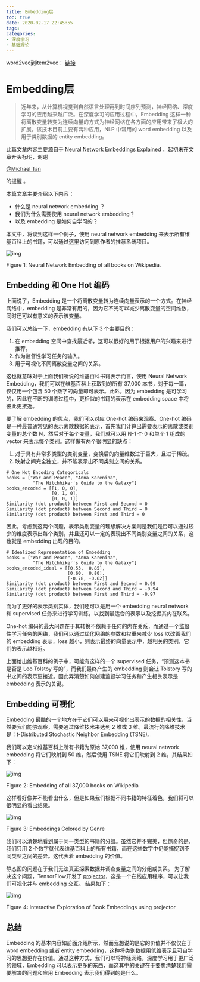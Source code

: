 ```yaml
---
title: Embedding层
toc: true
date: 2020-02-17 22:45:55
tags:
categories:
- 深度学习
- 基础理论
---
```


word2vec到item2vec：  [链接](https://zhuanlan.zhihu.com/p/53194407)

<!--more-->
# Embedding层
> 近年来，从计算机视觉到自然语言处理再到时间序列预测，神经网络、深度学习的应用越来越广泛。在深度学习的应用过程中，Embedding 这样一种将离散变量转变为连续向量的方式为神经网络在各方面的应用带来了极大的扩展。该技术目前主要有两种应用，NLP 中常用的 word embedding 以及用于类别数据的 entity embedding。

此篇文章内容主要源自于 [Neural Network Embeddings Explained](https://link.zhihu.com/?target=https%3A//towardsdatascience.com/neural-network-embeddings-explained-4d028e6f0526) ，起初未在文章开头标明，谢谢 

[@Michael Tan](https://www.zhihu.com/people/36f5a055cdf4d8abdbe17d725eedc065)

 的提醒 。



本篇文章主要介绍以下内容：

- 什么是 neural network embedding ？
- 我们为什么需要使用 neural network embedding？
- 以及 embedding 是如何自学习的？

本文中，将谈到这样一个例子，使用 neural network embedding 来表示所有维基百科上的书籍，可以通过[这里](https://link.zhihu.com/?target=https%3A//github.com/WillKoehrsen/wikipedia-data-science/blob/master/notebooks/Book%20Recommendation%20System.ipynb)访问到原作者的推荐系统项目。

![img](_attachments/6fe6626781d51c18be99def48cb929e7.jpg)

Figure 1: Neural Network Embedding of all books on Wikipedia.

## **Embedding 和 One Hot 编码**

上面说了，Embedding 是一个将离散变量转为连续向量表示的一个方式。在神经网络中，embedding 是非常有用的，因为它不光可以减少离散变量的空间维数，同时还可以有意义的表示该变量。

我们可以总结一下，embedding 有以下 3 个主要目的：

1. 在 embedding 空间中查找最近邻，这可以很好的用于根据用户的兴趣来进行推荐。
2. 作为监督性学习任务的输入。
3. 用于可视化不同离散变量之间的关系。

这也就意味对于上面我们所说的维基百科书籍表示而言，使用 Neural Network Embedding，我们可以在维基百科上获取到的所有 37,000 本书，对于每一篇，仅仅用一个包含 50 个数字的向量即可表示。此外，因为 embedding 是可学习的，因此在不断的训练过程中，更相似的书籍的表示在 embedding space 中将彼此更接近。

要了解 embedding 的优点，我们可以对应 One-hot 编码来观察。One-hot 编码是一种最普通常见的表示离散数据的表示，首先我们计算出需要表示的离散或类别变量的总个数 N，然后对于每个变量，我们就可以用 N-1 个 0 和单个 1 组成的 vector 来表示每个类别。这样做有两个很明显的缺点：

1. 对于具有非常多类型的类别变量，变换后的向量维数过于巨大，且过于稀疏。
2. 映射之间完全独立，并不能表示出不同类别之间的关系。

```python3
# One Hot Encoding Categoricals
books = ["War and Peace", "Anna Karenina", 
          "The Hitchhiker's Guide to the Galaxy"]
books_encoded = [[1, 0, 0],
                 [0, 1, 0],
                 [0, 0, 1]]
Similarity (dot product) between First and Second = 0
Similarity (dot product) between Second and Third = 0
Similarity (dot product) between First and Third = 0
```

因此，考虑到这两个问题，表示类别变量的理想解决方案则是我们是否可以通过较少的维度表示出每个类别，并且还可以一定的表现出不同类别变量之间的关系，这也就是 embedding 出现的目的。

```text
# Idealized Representation of Embedding
books = ["War and Peace", "Anna Karenina", 
          "The Hitchhiker's Guide to the Galaxy"]
books_encoded_ideal = [[0.53,  0.85],
                       [0.60,  0.80],
                       [-0.78, -0.62]]
Similarity (dot product) between First and Second = 0.99
Similarity (dot product) between Second and Third = -0.94
Similarity (dot product) between First and Third = -0.97
```

而为了更好的表示类别实体，我们还可以是用一个 embedding neural network 和 supervised 任务来进行学习训练，以找到最适合的表示以及挖掘其内在联系。

One-hot 编码的最大问题在于其转换不依赖于任何的内在关系，而通过一个监督性学习任务的网络，我们可以通过优化网络的参数和权重来减少 loss 以改善我们的 embedding 表示，loss 越小，则表示最终的向量表示中，越相关的类别，它们的表示越相近。

上面给出维基百科的例子中，可能有这样的一个 supervised 任务，“预测这本书是否是 Leo Tolstoy 写的”，而我们最终产生的 embedding 则会让 Tolstory 写的书之间的表示更接近。因此弄清楚如何创建监督学习任务和产生相关表示是 embedding 表示的关键。

## **Embedding 可视化**

Embedding 最酷的一个地方在于它们可以用来可视化出表示的数据的相关性，当然要我们能够观察，需要通过降维技术来达到 2 维或 3 维。最流行的降维技术是：t-Distributed Stochastic Neighbor Embedding (TSNE)。

我们可以定义维基百科上所有书籍为原始 37,000 维，使用 neural network embedding 将它们映射到 50 维，然后使用 TSNE 将它们映射到 2 维，其结果如下：

![img](_attachments/57c6fef99ab1e71754d06e7dab9c3849.jpg)

Figure 2: Embedding of all 37,000 books on Wikipedia

这样看好像并不能看出什么，但是如果我们根据不同书籍的特征着色，我们将可以很明显的看出结果。



![img](_attachments/0f4b097cf4bb7ea14be5ed524fd682e7.jpg)

Figure 3: Embeddings Colored by Genre



我们可以清楚地看到属于同一类型的书籍的分组。虽然它并不完美，但惊奇的是，我们只用 2 个数字就代表维基百科上的所有书籍，而在这些数字中仍能捕捉到不同类型之间的差异。这代表着 embedding 的价值。

静态图的问题在于我们无法真正探索数据并调查变量之间的分组或关系。 为了解决这个问题，TensorFlow开发了 [projector](https://link.zhihu.com/?target=https%3A//projector.tensorflow.org/)，这是一个在线应用程序，可以让我们可视化并与 embedding 交互。 结果如下：

![img](_attachments/41391def278e9bdab71265aa9ff43175.jpg)

Figure 4: Interactive Exploration of Book Embeddings using projector

## **总结**

Embedding 的基本内容如前面介绍所示，然而我想说的是它的价值并不仅仅在于 word embedding 或者 entity embedding，这种将类别数据用低维表示且可自学习的思想更存在价值。通过这种方式，我们可以将神经网络，深度学习用于更广泛的领域，Embedding 可以表示更多的东西，而这其中的关键在于要想清楚我们需要解决的问题和应用 Embedding 表示我们得到的是什么。

